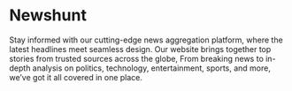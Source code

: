 # Newshunt
Stay informed with our cutting-edge news aggregation platform, where the latest headlines meet seamless design. Our website brings together top stories from trusted sources across the globe,  From breaking news to in-depth analysis on politics, technology, entertainment, sports, and more, we’ve got it all covered in one place.  
